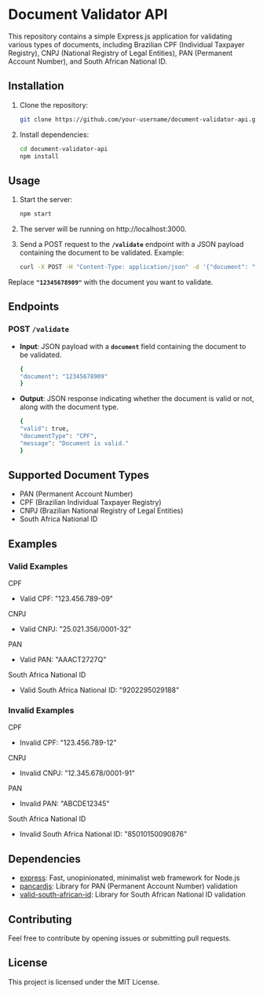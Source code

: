 # Document Validator API

This repository contains a simple Express.js application for validating various types of documents, including Brazilian CPF (Individual Taxpayer Registry), CNPJ (National Registry of Legal Entities), PAN (Permanent Account Number), and South African National ID.

## Installation

1. Clone the repository:

   ```bash
   git clone https://github.com/your-username/document-validator-api.git
   ```

2. Install dependencies:

    ```bash
    cd document-validator-api
    npm install
    ```

## Usage
1. Start the server:

    ```bash
    npm start
    ```

2. The server will be running on http://localhost:3000.

3. Send a POST request to the **`/validate`** endpoint with a JSON payload containing the document to be validated. Example:

    ```bash
    curl -X POST -H "Content-Type: application/json" -d '{"document": "12345678909"}' http://localhost:3000/validate
    ```

Replace **`"12345678909"`** with the document you want to validate.

## Endpoints
### POST **`/validate`**
* **Input**: JSON payload with a **`document`** field containing the document to be validated.

    ```bash
    {
    "document": "12345678909"
    }
    ```

* **Output**: JSON response indicating whether the document is valid or not, along with the document type.

    ```bash
    {
    "valid": true,
    "documentType": "CPF",
    "message": "Document is valid."
    }
    ```

## Supported Document Types
* PAN (Permanent Account Number)
* CPF (Brazilian Individual Taxpayer Registry)
* CNPJ (Brazilian National Registry of Legal Entities)
* South Africa National ID

## Examples
### Valid Examples

CPF
* Valid CPF: "123.456.789-09"

CNPJ
* Valid CNPJ: "25.021.356/0001-32"

PAN
* Valid PAN: "AAACT2727Q"

South Africa National ID
* Valid South Africa National ID: "9202295029188"

### Invalid Examples
CPF
* Invalid CPF: "123.456.789-12"

CNPJ
* Invalid CNPJ: "12.345.678/0001-91"

PAN
* Invalid PAN: "ABCDE12345"

South Africa National ID
* Invalid South Africa National ID: "85010150090876"

## Dependencies
* [express](https://www.npmjs.com/package/express): Fast, unopinionated, minimalist web framework for Node.js
* [pancardjs](https://www.jsdelivr.com/package/npm/pancardjs): Library for PAN (Permanent Account Number) validation
* [valid-south-african-id](https://github.com/tiaanduplessis/valid-south-african-id): Library for South African National ID validation

## Contributing
Feel free to contribute by opening issues or submitting pull requests.

## License
This project is licensed under the MIT License.